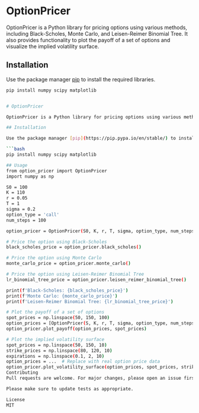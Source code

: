 # OptionPricer

OptionPricer is a Python library for pricing options using various methods, including Black-Scholes, Monte Carlo, and Leisen-Reimer Binomial Tree. It also provides functionality to plot the payoff of a set of options and visualize the implied volatility surface.

## Installation

Use the package manager [pip](https://pip.pypa.io/en/stable/) to install the required libraries.

```bash
pip install numpy scipy matplotlib


# OptionPricer

OptionPricer is a Python library for pricing options using various methods, including Black-Scholes, Monte Carlo, and Leisen-Reimer Binomial Tree. It also provides functionality to plot the payoff of a set of options and visualize the implied volatility surface.

## Installation

Use the package manager [pip](https://pip.pypa.io/en/stable/) to install the required libraries.

```bash
pip install numpy scipy matplotlib

## Usage
from option_pricer import OptionPricer
import numpy as np

S0 = 100
K = 110
r = 0.05
T = 1
sigma = 0.2
option_type = 'call'
num_steps = 100

option_pricer = OptionPricer(S0, K, r, T, sigma, option_type, num_steps)

# Price the option using Black-Scholes
black_scholes_price = option_pricer.black_scholes()

# Price the option using Monte Carlo
monte_carlo_price = option_pricer.monte_carlo()

# Price the option using Leisen-Reimer Binomial Tree
lr_binomial_tree_price = option_pricer.leisen_reimer_binomial_tree()

print(f'Black-Scholes: {black_scholes_price}')
print(f'Monte Carlo: {monte_carlo_price}')
print(f'Leisen-Reimer Binomial Tree: {lr_binomial_tree_price}')

# Plot the payoff of a set of options
spot_prices = np.linspace(50, 150, 100)
option_prices = [OptionPricer(S, K, r, T, sigma, option_type, num_steps).black_scholes() for S in spot_prices]
option_pricer.plot_payoff(option_prices, spot_prices)

# Plot the implied volatility surface
spot_prices = np.linspace(50, 150, 10)
strike_prices = np.linspace(80, 120, 10)
expirations = np.linspace(0.1, 2, 10)
option_prices = ...  # Replace with real option price data
option_pricer.plot_volatility_surface(option_prices, spot_prices, strike_prices, expirations)
Contributing
Pull requests are welcome. For major changes, please open an issue first to discuss what you would like to change.

Please make sure to update tests as appropriate.

License
MIT
